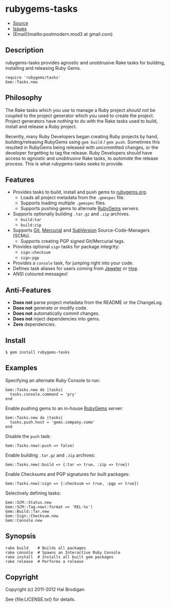 # rubygems-tasks

* [Source](https://github.com/postmodern/rubygems-tasks)
* [Issues](https://github.com/postmodern/rubygems-tasks/issues)
* [Email](mailto:postmodern.mod3 at gmail.com)

## Description

rubygems-tasks provides agnostic and unobtrusive Rake tasks for building,
installing and releasing Ruby Gems.

    require 'rubygems/tasks'
    Gem::Tasks.new

## Philosophy

The Rake tasks which you use to manage a Ruby project _should not_ be coupled
to the project generator which you used to create the project.
Project generators have _nothing_ to do with the Rake tasks used to build,
install and release a Ruby project.

Recently, many Ruby Developers began creating Ruby projects by hand,
building/releasing RubyGems using `gem build` / `gem push`. Sometimes this
resulted in RubyGems being released with uncommitted changes, or the developer
forgetting to tag the release. Ruby Developers should have access to
_agnostic_ and _unobtrusive_ Rake tasks, to _automate_ the release process.
This is what rubygems-tasks seeks to provide.

## Features

* Provides tasks to build, install and push gems to [rubygems.org][1].
  * Loads all project metadata from the `.gemspec` file.
  * Supports loading multiple `.gemspec` files.
  * Supports pushing gems to alternate [RubyGems][2] servers.
* Supports optionally building `.tar.gz` and `.zip` archives.
  * `build:tar`
  * `build:zip`
* Supports [Git][3], [Mercurial][4] and [SubVersion][5] Source-Code-Managers
  (SCMs).
  * Supports creating PGP signed Git/Mercurial tags.
* Provides optional `sign` tasks for package integrity:
  * `sign:checksum`
  * `sign:pgp`
* Provides a `console` task, for jumping right into your code.
* Defines task aliases for users coming from [Jeweler][6] or [Hoe][7].
* ANSI coloured messages!

## Anti-Features

* **Does not** parse project metadata from the README or the ChangeLog.
* **Does not** generate or modify code.
* **Does not** automatically commit changes.
* **Does not** inject dependencies into gems.
* **Zero** dependencies.

## Install

    $ gem install rubygems-tasks

## Examples

Specifying an alternate Ruby Console to run:

    Gem::Tasks.new do |tasks|
      tasks.console.command = 'pry'
    end

Enable pushing gems to an in-house [RubyGems][2] server:

    Gem::Tasks.new do |tasks|
      tasks.push.host = 'gems.company.come'
    end

Disable the `push` task:

    Gem::Tasks.new(:push => false)

Enable building `.tar.gz` and `.zip` archives:

    Gem::Tasks.new(:build => {:tar => true, :zip => true})

Enable Checksums and PGP signatures for built packages:

    Gem::Tasks.new(:sign => {:checksum => true, :pgp => true})

Selectively defining tasks:

    Gem::SCM::Status.new
    Gem::SCM::Tag.new(:format => 'REL-%s')
    Gem::Build::Tar.new
    Gem::Sign::Checksum.new
    Gem::Console.new

## Synopsis

    rake build    # Builds all packages
    rake console  # Spawns an Interactive Ruby Console
    rake install  # Installs all built gem packages
    rake release  # Performs a release

## Copyright

Copyright (c) 2011-2012 Hal Brodigan

See {file:LICENSE.txt} for details.

[1]: https://rubygems.org/
[2]: https://github.com/rubygems/rubygems.org#readme
[3]: http://git-scm.com/
[4]: http://mercurial.selenic.com/
[5]: http://subversion.tigris.org/
[6]: https://github.com/technicalpickles/jeweler#readme
[7]: https://github.com/seattlerb/hoe#readme
